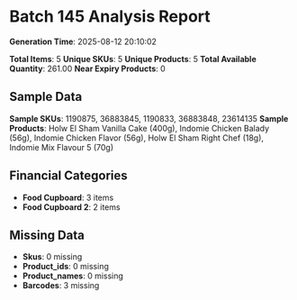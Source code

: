 # Batch 145 Analysis Report

**Generation Time**: 2025-08-12 20:10:02

**Total Items**: 5
**Unique SKUs**: 5
**Unique Products**: 5
**Total Available Quantity**: 261.00
**Near Expiry Products**: 0

## Sample Data
**Sample SKUs**: 1190875, 36883845, 1190833, 36883848, 23614135
**Sample Products**: Holw El Sham Vanilla Cake (400g), Indomie Chicken Balady (56g), Indomie Chicken Flavor (56g), Holw El Sham Right Chef (18g), Indomie Mix Flavour 5 (70g)

## Financial Categories
- **Food Cupboard**: 3 items
- **Food Cupboard 2**: 2 items

## Missing Data
- **Skus**: 0 missing
- **Product_ids**: 0 missing
- **Product_names**: 0 missing
- **Barcodes**: 3 missing
